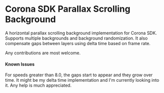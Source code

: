 # Corona SDK Parallax Scrolling Background
A horizontal parallax scrolling background implementation for Corona SDK. Supports multiple backgrounds and background randomization. It also compensate gaps between layers using delta time based on frame rate.

Any contributions are most welcome.

#### Known Issues
For speeds greater than 8.0, the gaps start to appear and they grow over time. It might be my delta time implementation and I'm currently looking into it. Any help is much appreciated.
